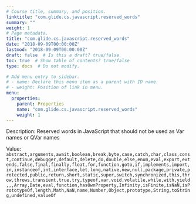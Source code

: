 ```yaml
---
# Course title, summary, and position.
linktitle: "com.glide.cs.javascript.reserved_words"
summary: ""
weight: 1
# Page metadata.
title: "com.glide.cs.javascript.reserved_words"
date: "2018-09-09T00:00:00Z"
lastmod: "2018-09-09T00:00:00Z"
draft: false  # Is this a draft? true/false
toc: true  # Show table of contents? true/false
type: docs  # Do not modify.

# Add menu entry to sidebar.
# - name: Declare this menu item as a parent with ID name.
# - weight: Position of link in menu.
menu:
  properties:
    parent: Properties
    name: "com.glide.cs.javascript.reserved_words"
    weight: 1
---
```


Description: Reserved words in JavaScript that should not be used as Var names or QVar names


Value: `abstract,arguments,await,boolean,break,byte,case,catch,char,class,const,continue,debugger,default,delete,do,double,else,enum,eval,export,extends,false,final,finally,float,for,function,goto,if,implements,import,in,instanceof,int,interface,let,long,native,new,null,package,private,protected,public,return,short,static,super,switch,synchronized,this,throw,throws,transient,true,try,typeof,var,void,volatile,while,with,yield,,,Array,Date,eval,function,hasOwnProperty,Infinity,isFinite,isNaN,isPrototypeOf,length,Math,NaN,name,Number,Object,prototype,String,toString,undefined,valueOf`